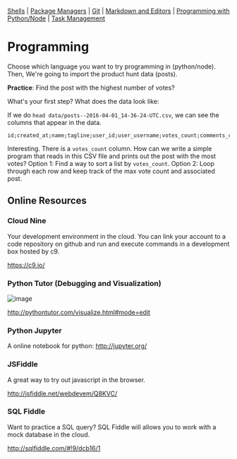 [Shells](Shells.md#shells) | [Package Managers](PackageManagers.md#configuration-management) |  [Git](Git.md#git) | [Markdown and Editors](MarkdownEditors.md#markdown) | [Programming with Python/Node](Programming.md#programming) | [Task Management](OnlineTools.md#online-tools)

# Programming

Choose which language you want to try programming in (python/node). Then, We're going to import the product hunt data (posts).

**Practice**: Find the post with the highest number of votes?

What's your first step?  What does the data look like:

If we do `head data/posts--2016-04-01_14-36-24-UTC.csv`, we can see the columns that appear in the data.

```
id;created_at;name;tagline;user_id;user_username;votes_count;comments_count;redirect_url;discussion_url
```

Interesting. There is a `votes_count` column. How can we write a simple program that reads in this CSV file and prints out the post with the most votes?  Option 1: Find a way to sort a list by `votes_count`. Option 2: Loop through each row and keep track of the max vote count and associated post.

## Online Resources

### Cloud Nine

Your development environment in the cloud. You can link your account to a code repository on github and run and execute commands in a development box hosted by c9.

https://c9.io/

### Python Tutor (Debugging and Visualization)

![image](https://cloud.githubusercontent.com/assets/742934/15635634/3b793fec-25b2-11e6-80da-21ea3de7a6d3.png)

http://pythontutor.com/visualize.html#mode=edit

### Python Jupyter

A online notebook for python: http://jupyter.org/

### JSFiddle

A great way to try out javascript in the browser.

http://jsfiddle.net/webdevem/Q8KVC/

### SQL Fiddle

Want to practice a SQL query? SQL Fiddle will allows you to work with a mock database in the cloud.

http://sqlfiddle.com/#!9/dcb16/1
